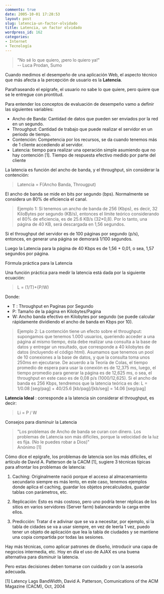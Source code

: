 ```yaml
---
comments: true
date: 2005-10-01 17:28:53
layout: post
slug: latencia-un-factor-olvidado
title: Latencia, un factor olvidado
wordpress_id: 162
categories:
- Internet
- Tecnología
---
```


> "No sé lo que quiero, ¡pero lo quiero ya!"  
-- Luca Prodan, Sumo  


Cuando medimos el desempeño de una aplicación Web, el aspecto técnico que más afecta a la percepción de usuario es la **Latencia**.

Parafraseando el epígrafe, el usuario no sabe lo que quiere, pero quiere que se le entregue con prontitud.  
  
Para entender los conceptos de evaluación de desempeño vamo a definir las siguientes variables:

  * Ancho de Banda: Cantidad de datos que pueden ser enviados por la red en un segundo.
  * Throughput: Cantidad de trabajo que puede realizar el servidor en un periodo de tiempo.
  * Contención: Competencia por los recursos, se da cuando tenemos más de 1 cliente accediendo al servidor.
  * Latencia: tiempo para realizar una operación simple asumiendo que no hay contención [1]. Tiempo de respuesta efectivo medido por parte del cliente

La latencia es función del ancho de banda, y el throughput, sin considerar la contención:

> Latencia = F(Ancho Banda, Througput)

El ancho de banda se mide en bits por segundo (bps). Normalmente se considera un 80% de eficiencia el canal.

> Ejemplo 1: Si tenemos un ancho de banda de 256 (Kbps), es decir, 32 KiloBytes por segundo (KB/s), entonces el límite teórico considerando el 80% de eficiencia, es de 25.6 KB/s (32*0,8). Por lo tanto, una página de 40 KB, será descargada en 1,56 segundos.

Si el throughput del servidor es de 100 páginas por segundo (p/s), entonces, en generar una página se demorará 1/100 segundos.

Luego la Latencia para la página de 40 Kbps es de 1,56 + 0,01, o sea, 1,57 segundos por página.

Fórmula práctica para la Latencia

Una función práctica para medir la latencia está dada por la siguiente ecuación:

> L = (1/T)+{P/W)

Donde:  
*	T : Throughput en Paginas por Segundo  
*	P: Tamaño de la página en Kilobytes/Pagina  
*	W: Ancho banda efectivo en Kilobytes por segundo (se puede calcular rápidamente dividiendo el ancho de banda en Kbps por 10).

> Ejemplo 2: La contención tiene un efecto sobre el throughput: supongamos que tenemos 1.000 usuarios, queriendo acceder a una página al mismo tiempo, ésta debe realizar una consulta a la base de datos y entregar un resultado, que corresponde a 40 kilobytes de datos (incluyendo el código html). Asumamos que tenemos un pool de 10 conexiones a la base de datos, y que la consulta toma unos 250ms en ejecutarse. De acuerdo a la Teoría de Colas, el tiempo promedio de espera para usar la conexión es de 12,375 ms, luego, el tiempo promedio para generar la página es de 12,625 ms, o sea, el throughput en este caso es de 0,08 p/s (1000/12,625). Si el ancho de banda es 256 Kbps, tendremos que la latencia teórica es de: L = 1/0.08 [seg/pag] + 40/25.6 [kb/pag]/[kb/seg] = 14.06 [seg/pag]

**Latencia Ideal** : corresponde a la latencia sin considerar el throughput, es decir:  
  


> Li = P / W

Consejos para disminuir la Latencia

> "Los problemas de Ancho de banda se curan con dinero. Los problemas de Latencia son más difíciles, porque la velocidad de la luz es fija. (No le puedes robar a Dios)"  
Anónimo [1]

Cómo dice el epígrafe, los problemas de latencia son los más difíciles, el artículo de David A. Patterson de la CACM [1], sugiere 3 técnicas típicas para afrontar los problemas de latencia:

1. Caching: Originalmente nació porque el acceso al almacenamiento secundario siempre es más lento, en este caso, tenemos ejemplos donde aplica el caching, guardar los objetos precalculados, guardar tablas con parámetros, etc.

2. Replicación: Esto es más costoso, pero uno podría tener réplicas de los sitios en varios servidores (Server farm) balanceando la carga entre ellos.

3. Predicción: Tratar d
e adivinar que se va a necesitar, por ejemplo, si la tabla de cidades se va a usar siempre, en vez de leerla 1 vez, puedo tener un objeto de aplicación que lea la tabla de ciudades y se mantiene una copia compartida por todas las sesiones.

Hay más técnicas, como aplicar patrones de diseño, introducir una capa de negocios intermedia, etc. Hoy en día el uso de AJAX es una buena alternativa para disminuir la latencia.

Pero estas decisiones deben tomarse con cuidado y con la asesoría adecuada.

[1] Latency Lags BandWidth, David A. Patterson, Comunications of the ACM Magazine (CACM), Oct, 2004



